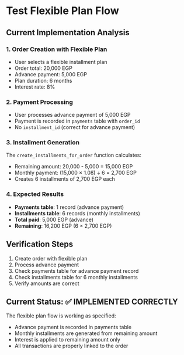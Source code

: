 # Test Flexible Plan Flow

## Current Implementation Analysis

### 1. Order Creation with Flexible Plan
- User selects a flexible installment plan
- Order total: 20,000 EGP
- Advance payment: 5,000 EGP
- Plan duration: 6 months
- Interest rate: 8%

### 2. Payment Processing
- User processes advance payment of 5,000 EGP
- Payment is recorded in `payments` table with `order_id`
- No `installment_id` (correct for advance payment)

### 3. Installment Generation
The `create_installments_for_order` function calculates:
- Remaining amount: 20,000 - 5,000 = 15,000 EGP
- Monthly payment: (15,000 × 1.08) ÷ 6 = 2,700 EGP
- Creates 6 installments of 2,700 EGP each

### 4. Expected Results
- **Payments table**: 1 record (advance payment)
- **Installments table**: 6 records (monthly installments)
- **Total paid**: 5,000 EGP (advance)
- **Remaining**: 16,200 EGP (6 × 2,700 EGP)

## Verification Steps

1. Create order with flexible plan
2. Process advance payment
3. Check payments table for advance payment record
4. Check installments table for 6 monthly installments
5. Verify amounts are correct

## Current Status: ✅ IMPLEMENTED CORRECTLY

The flexible plan flow is working as specified:
- Advance payment is recorded in payments table
- Monthly installments are generated from remaining amount
- Interest is applied to remaining amount only
- All transactions are properly linked to the order


